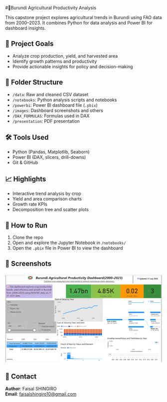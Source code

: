 #🌿Burundi Agricultural Productivity Analysis

This capstone project explores agricultural trends in Burundi using FAO data from 2000–2023. It combines Python for data analysis and Power BI for dashboard insights.

## 📌 Project Goals
- Analyze crop production, yield, and harvested area
- Identify growth patterns and productivity
- Provide actionable insights for policy and decision-making

## 📂 Folder Structure
- `/data`: Raw and cleaned CSV dataset
- `/notebooks`: Python analysis scripts and notebooks
- `/powerbi`: Power BI dashboard file (`.pbix`)
- `/images`: Dashboard screenshots and others
- `/DAX_FORMULAS`: Formulas used in DAX
- `/presentation`: PDF presentation

## 🛠️ Tools Used
- Python (Pandas, Matplotlib, Seaborn)
- Power BI (DAX, slicers, drill-downs)
- Git & GitHub

## 📈 Highlights
- Interactive trend analysis by crop
- Yield and area comparison charts
- Growth rate KPIs
- Decomposition tree and scatter plots

## 📝 How to Run
1. Clone the repo
2. Open and explore the Jupyter Notebook in `/notebooks/`
3. Open the `.pbix` file in Power BI to view the dashboard

## 📸 Screenshots
![Dashboard Overview](images/dashboard_overview.png)

## 🔗 Contact
**Author**: Faisal SHINGIRO  
**Email**: faisalshingiro10@gmail.com
